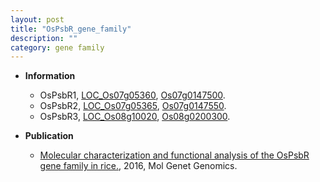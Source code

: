 ```yaml
---
layout: post
title: "OsPsbR_gene_family"
description: ""
category: gene family
---
```


* **Information**  
    + OsPsbR1, [LOC_Os07g05360](http://rice.plantbiology.msu.edu/cgi-bin/ORF_infopage.cgi?orf=LOC_Os07g05360), [Os07g0147500](http://rapdb.dna.affrc.go.jp/viewer/gbrowse_details/irgsp1?name=Os07g0147500).
    + OsPsbR2, [LOC_Os07g05365](http://rice.plantbiology.msu.edu/cgi-bin/ORF_infopage.cgi?orf=LOC_Os07g05365), [Os07g0147550](http://rapdb.dna.affrc.go.jp/viewer/gbrowse_details/irgsp1?name=Os07g0147550).
    + OsPsbR3, [LOC_Os08g10020](http://rice.plantbiology.msu.edu/cgi-bin/ORF_infopage.cgi?orf=LOC_Os08g10020), [Os08g0200300](http://rapdb.dna.affrc.go.jp/viewer/gbrowse_details/irgsp1?name=Os08g0200300).

* **Publication**  
    + [Molecular characterization and functional analysis of the OsPsbR gene family in rice.](http://www.ncbi.nlm.nih.gov/pubmed?term=Molecular+characterization+and+functional+analysis+of+the+OsPsbR+gene+family+in+rice.%5BTitle%5D), 2016, Mol Genet Genomics.


